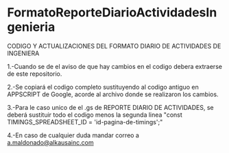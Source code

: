 # FormatoReporteDiarioActividadesIngenieria
CODIGO Y ACTUALIZACIONES DEL FORMATO DIARIO DE ACTIVIDADES DE INGENIERA

1.-Cuando se de el aviso de que hay cambios en el codigo debera extraerse de este repositorio.

2.-Se copiará el codigo completo sustituyendo al codigo antiguo en APPSCRIPT de Google, acorde al archivo donde se realizaron los cambios.

3.-Para le caso unico de el .gs de REPORTE DIARIO DE ACTIVIDADES, se deberá sustituir todo el codigo menos la segunda linea "const TIMINGS_SPREADSHEET_ID = 'id-pagina-de-timings';"

4.-En caso de cualquier duda mandar correo a a.maldonado@alkausainc.com

